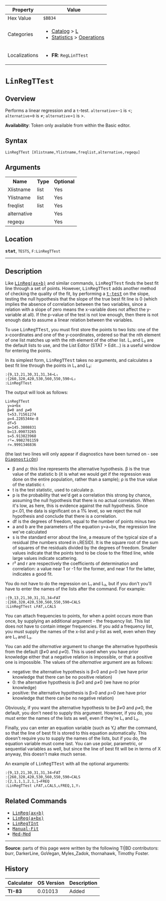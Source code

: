 | Property      | Value |
|---------------|-------|
| Hex Value     | `$BB34`|
| Categories    | <ul><li>[Catalog](<../categories/Catalog.md>) > [L](<../categories/Catalog.md#L>)</li><li>[Statistics](<../categories/Statistics.md>) > [Operations](<../categories/Statistics.md#Operations>)</li></ul> |
| Localizations | <ul><li><b>FR</b>: `RegLinTTest `</li></ul> |

# `LinRegTTest `

## Overview
Performs a linear regression and a `t`-test. `alternative`=-`1` is <; `alternative`=`0` is ≠; `alternative`=`1` is >.


<b>Availability</b>: Token only available from within the Basic editor.

## Syntax
`LinRegTTest [Xlistname,Ylistname,freqlist,alternative,regequ]`

## Arguments
<table>
<tr><th>Name</th><th>Type</th><th>Optional</th></tr>

<tr><td>Xlistname</td><td>list</td><td>Yes</td></tr>

<tr><td>Ylistname</td><td>list</td><td>Yes</td></tr>

<tr><td>freqlist</td><td>list</td><td>Yes</td></tr>

<tr><td>alternative</td><td></td><td>Yes</td></tr>

<tr><td>regequ</td><td></td><td>Yes</td></tr>

</table>

## Location
<tt><kbd><b>stat</b></kbd></tt>, `TESTS`, `F:LinRegTTest`
<hr>

## Description

Like <tt><a href="linreg-ax-b">LinReg(ax+b)</a></tt> and similar commands, <tt>LinRegTTest</tt> finds the best fit line through a set of points. However, <tt>LinRegTTest</tt> adds another method of checking the quality of the fit, by performing a <tt><a href="t-test.md">t-test</a></tt> on the slope, testing the null hypothesis that the slope of the true best fit line is 0 (which implies the absence of correlation between the two variables, since a relation with a slope of zero means the x-variable does not affect the y-variable at all). If the p-value of the test is not low enough, then there is not enough data to assume a linear relation between the variables.

To use <tt>LinRegTTest</tt>, you must first store the points to two lists: one of the x-coordinates and one of the y-coordinates, ordered so that the nth element of one list matches up with the nth element of the other list. L₁ and L₂ are the default lists to use, and the List Editor (STAT > Edit…) is a useful window for entering the points.

In its simplest form, <tt>LinRegTTest</tt> takes no arguments, and calculates a best fit line through the points in L₁ and L₂:

```ti-basic
:{9,13,21,30,31,31,34→L₁
:{260,320,420,530,560,550,590→L₂
:LinRegTTest
```

  
The output will look as follows:

```ti-basic
LinRegTTest
 y=a+bx
 β≠0 and ρ≠0
 t=53.71561274
 p=4.2285344e-8
 df=5
 a=145.3808831
 b=13.09073265
 s=5.913823968
 r²=.9982701159
 r=.9991346836
```

  
(the last two lines will only appear if diagnostics have been turned on - see <tt><a href="DiagnosticOn.md">DiagnosticOn</a></tt>)

*   β and ρ: this line represents the alternative hypothesis. β is the true value of the statistic b (it is what we would get if the regression was done on the entire population, rather than a sample); ρ is the true value of the statistic r.
*   t is the test statistic, used to calculate p.
*   p is the probability that we'd get a correlation this strong by chance, assuming the null hypothesis that there is no actual correlation. When it's low, as here, this is evidence against the null hypothesis. Since p<.01, the data is significant on a 1% level, so we reject the null hypothesis and conclude that there is a correlation.
*   df is the degrees of freedom, equal to the number of points minus two
*   a and b are the parameters of the equation y=a+bx, the regression line we've calculated
*   s is the standard error about the line, a measure of the typical size of a residual (the numbers stored in ʟRESID). It is the square root of the sum of squares of the residuals divided by the degrees of freedom. Smaller values indicate that the points tend to be close to the fitted line, while large values indicate scattering.
*   r² and r are respectively the coefficients of determination and correlation: a value near 1 or -1 for the former, and near 1 for the latter, indicates a good fit.

You do not have to do the regression on L₁ and L₂, but if you don't you'll have to enter the names of the lists after the command. For example:

```ti-basic
:{9,13,21,30,31,31,34→FAT
:{260,320,420,530,560,550,590→CALS
:LinRegTTest ʟFAT,ʟCALS
```

You can attach frequencies to points, for when a point occurs more than once, by supplying an additional argument - the frequency list. This list does not have to contain integer frequencies. If you add a frequency list, you must supply the names of the x-list and y-list as well, even when they are L₁ and L₂.

You can add the _alternative_ argument to change the alternative hypothesis from the default (β≠0 and ρ≠0). This is used when you have prior knowledge either that a negative relation is impossible, or that a positive one is impossible. The values of the _alternative_ argument are as follows:

*   negative: the alternative hypothesis is β<0 and ρ<0 (we have prior knowledge that there can be no positive relation)
*   0: the alternative hypothesis is β≠0 and ρ≠0 (we have no prior knowledge)
*   positive: the alternative hypothesis is β>0 and ρ>0 (we have prior knowledge that there can be no negative relation)

Obviously, if you want the alternative hypothesis to be β≠0 and ρ≠0, the default, you don't need to supply this argument. However, if you do, you must enter the names of the lists as well, even if they're L₁ and L₂.

Finally, you can enter an equation variable (such as Y₁) after the command, so that the line of best fit is stored to this equation automatically. This doesn't require you to supply the names of the lists, but if you do, the equation variable must come last. You can use polar, parametric, or sequential variables as well, but since the line of best fit will be in terms of X anyway, this doesn't make much sense.

An example of <tt>LinRegTTest</tt> with all the optional arguments:

```ti-basic
:{9,13,21,30,31,31,34→FAT
:{260,320,420,530,560,550,590→CALS
:{2,1,1,1,2,1,1→FREQ
:LinRegTTest ʟFAT,ʟCALS,ʟFREQ,1,Y₁
```

## Related Commands

*   <tt><a href="linreg-ax-b">LinReg(ax+b)</a></tt>
*   <tt><a href="linreg-a-bx">LinReg(a+bx)</a></tt>
*   <tt><a href="LinRegTInt.md">LinRegTInt</a></tt>
*   <tt><a href="Manual-Fit.md">Manual-Fit</a></tt>
*   <tt><a href="Med-Med.md">Med-Med</a></tt>

* * *

**Source**: parts of this page were written by the following TI|BD contributors: burr, DarkerLine, GoVegan, Myles_Zadok, thornahawk, Timothy Foster.

## History
| Calculator | OS Version | Description |
|------------|------------|-------------|
| <b>TI-83</b> | 0.01013 | Added |



